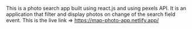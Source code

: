This is a photo search app built using react.js and using pexels API. It is an application that filter and display photos on change of the search field event.
This is the live link =>
https://map-photo-app.netlify.app/
